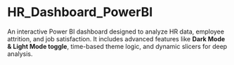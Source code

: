 # HR_Dashboard_PowerBI
An interactive Power BI dashboard designed to analyze HR data, employee attrition, and job satisfaction. It includes advanced features like **Dark Mode &amp; Light Mode toggle**, time-based theme logic, and dynamic slicers for deep analysis.
